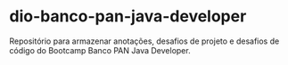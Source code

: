 # dio-banco-pan-java-developer
Repositório para armazenar anotações, desafios de projeto e desafios de código do Bootcamp Banco PAN Java Developer.
